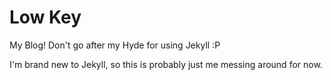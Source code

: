 # Low Key
My Blog! Don't go after my Hyde for using Jekyll :P

I'm brand new to Jekyll, so this is probably just me messing around for now.
